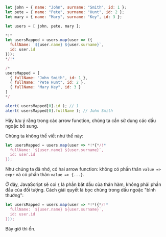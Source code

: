 
```js run no-beautify
let john = { name: "John", surname: "Smith", id: 1 };
let pete = { name: "Pete", surname: "Hunt", id: 2 };
let mary = { name: "Mary", surname: "Key", id: 3 };

let users = [ john, pete, mary ];

*!*
let usersMapped = users.map(user => ({
  fullName: `${user.name} ${user.surname}`,
  id: user.id
}));
*/!*

/*
usersMapped = [
  { fullName: "John Smith", id: 1 },
  { fullName: "Pete Hunt", id: 2 },
  { fullName: "Mary Key", id: 3 }
]
*/

alert( usersMapped[0].id ); // 1
alert( usersMapped[0].fullName ); // John Smith
```

Hãy lưu ý rằng trong các arrow function, chúng ta cần sử dụng các dấu ngoặc bổ sung.

Chúng ta không thể viết như thế này:
```js
let usersMapped = users.map(user => *!*{*/!*
  fullName: `${user.name} ${user.surname}`,
  id: user.id
});
```

Như chúng ta đã nhớ, có hai arrow function: không có phần thân `value => expr` và có phần thân `value => {...}`.

Ở đây, JavaScript sẽ coi `{` là phần bắt đầu của thân hàm, không phải phần đầu của đối tượng. Cách giải quyết là bọc chúng trong dấu ngoặc "bình thường":

```js
let usersMapped = users.map(user => *!*({*/!*
  fullName: `${user.name} ${user.surname}`,
  id: user.id
}));
```

Bây giờ thì ổn.

